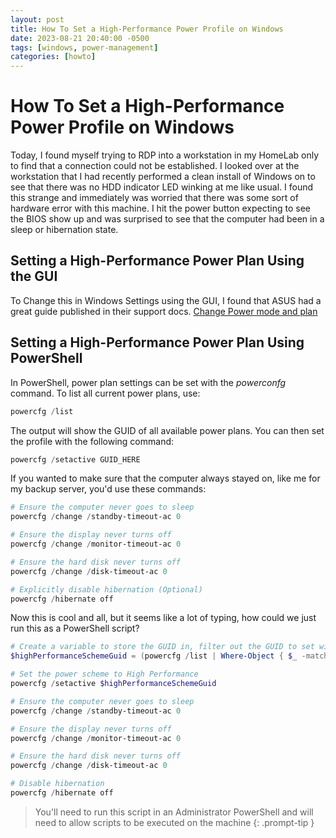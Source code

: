 ```yaml
---
layout: post
title: How To Set a High-Performance Power Profile on Windows
date: 2023-08-21 20:40:00 -0500
tags: [windows, power-management]
categories: [howto]
---
```


# How To Set a High-Performance Power Profile on Windows

Today, I found myself trying to RDP into a workstation in my HomeLab only to find that a connection could not be established. I looked over at the workstation that I had recently performed a clean install of Windows on to see that there was no HDD indicator LED winking at me like usual. I found this strange and immediately was worried that there was some sort of hardware error with this machine. I hit the power button expecting to see the BIOS show up and was surprised to see that the computer had been in a sleep or hibernation state.

## Setting a High-Performance Power Plan Using the GUI

To Change this in Windows Settings using the GUI, I found that ASUS had a great guide published in their support docs. [Change Power mode and plan](https://www.asus.com/support/FAQ/1044699/)

## Setting a High-Performance Power Plan Using PowerShell


In PowerShell, power plan settings can be set with the *powerconfg* command. To list all current power plans, use:

```powershell
powercfg /list
```

The output will show the <span title="Globally Unique IDentifier">GUID</span> of all available power plans. You can then set the profile with the following command:

```powershell
powercfg /setactive GUID_HERE
```
If you wanted to make sure that the computer always stayed on, like me for my backup server, you'd use these commands: 

```powershell
# Ensure the computer never goes to sleep
powercfg /change /standby-timeout-ac 0

# Ensure the display never turns off
powercfg /change /monitor-timeout-ac 0

# Ensure the hard disk never turns off
powercfg /change /disk-timeout-ac 0

# Explicitly disable hibernation (Optional)
powercfg /hibernate off
```
Now this is cool and all, but it seems like a lot of typing, how could we just run this as a PowerShell script?

```powershell
# Create a variable to store the GUID in, filter out the GUID to set with powercfg
$highPerformanceSchemeGuid = (powercfg /list | Where-Object { $_ -match "High performance" } | ForEach-Object { if ($_ -match "([a-fA-F0-9]{8}-[a-fA-F0-9]{4}-[a-fA-F0-9]{4}-[a-fA-F0-9]{4}-[a-fA-F0-9]{12})") { $matches[1] } })

# Set the power scheme to High Performance
powercfg /setactive $highPerformanceSchemeGuid

# Ensure the computer never goes to sleep
powercfg /change /standby-timeout-ac 0

# Ensure the display never turns off
powercfg /change /monitor-timeout-ac 0

# Ensure the hard disk never turns off
powercfg /change /disk-timeout-ac 0

# Disable hibernation
powercfg /hibernate off
```

> You'll need to run this script in an Administrator PowerShell and will need to allow scripts to be executed on the machine
{: .prompt-tip }

